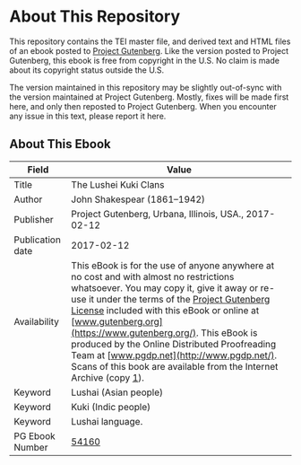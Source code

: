 # About This Repository

This repository contains the TEI master file, and derived text and HTML files of an ebook posted to [Project Gutenberg](https://www.gutenberg.org/). Like the version posted to Project Gutenberg, this ebook is free from copyright in the U.S. No claim is made about its copyright status outside the U.S.

The version maintained in this repository may be slightly out-of-sync with the version maintained at Project Gutenberg. Mostly, fixes will be made first here, and only then reposted to Project Gutenberg. When you encounter any issue in this text, please report it here.

## About This Ebook

| Field | Value |
| ----- | ----- |
| Title | The Lushei Kuki Clans |
| Author | John Shakespear (1861–1942) |
| Publisher | Project Gutenberg, Urbana, Illinois, USA., 2017-02-12 |
| Publication date | 2017-02-12 |
| Availability | This eBook is for the use of anyone anywhere at no cost and with almost no restrictions whatsoever. You may copy it, give it away or re-use it under the terms of the [Project Gutenberg License](https://www.gutenberg.org/license) included with this eBook or online at [www.gutenberg.org](https://www.gutenberg.org/). This eBook is produced by the Online Distributed Proofreading Team at [www.pgdp.net](http://www.pgdp.net/). Scans of this book are available from the Internet Archive (copy [1](https://archive.org/details/lusheikukiclans00shak)). |
| Keyword | Lushai (Asian people) |
| Keyword | Kuki (Indic people) |
| Keyword | Lushai language. |
| PG Ebook Number | [54160](https://www.gutenberg.org/ebooks/54160) |
